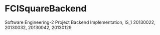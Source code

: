 # FCISquareBackend
Software Engineering-2 Project Backend Implementation, IS_1 20130022, 20130032, 20130042, 20130129
